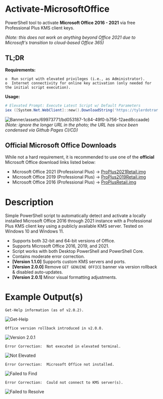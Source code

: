 # Activate-MicrosoftOffice
PowerShell tool to activate **Microsoft Office 2016 - 2021** via free Professional Plus KMS client keys.

_(Note: this does not work on anything beyond Office 2021 due to Microsoft's transition to cloud-based Office 365)_


## TL;DR

**Requirements:**
```
o  Run script with elevated privileges (i.e., as Administrator).
o  Internet connectivity for online key activation (only needed for the initial script execution).
```


**Usage:**
```powershell
# Elevated Prompt: Execute Latest Script w/ Default Parameters
iex ([System.Net.WebClient]::new().DownloadString('https://tylerdotrar.github.io/Activate-MicrosoftOffice')); Activate-MicrosoftOffice
```
![Banner](https://github.com/user1669-0/Activate-MicrosoftOffice)/assets/69973771/bd053187-1c84-49f0-b756-12aed8ccaade)
_(Note: ignore the longer URL in the photo; the URL has since been condensed via Github Pages CI/CD)_


## Official Microsoft Office Downloads

While not a hard requirement, it is recommended to use one of the **official** Microsoft Office download links listed below:

- Microsoft Office 2021 (Professional Plus)  →  [ProPlus2021Retail.img](https://officecdn.microsoft.com/db/492350f6-3a01-4f97-b9c0-c7c6ddf67d60/media/en-us/ProPlus2021Retail.img)
- Microsoft Office 2019 (Professional Plus)  →  [ProPlus2019Retail.img](https://officecdn.microsoft.com/pr/492350f6-3a01-4f97-b9c0-c7c6ddf67d60/media/en-us/ProPlus2019Retail.img)
- Microsoft Office 2016 (Professional Plus)  →  [ProPlusRetail.img](https://officecdn.microsoft.com/db/492350F6-3A01-4F97-B9C0-C7C6DDF67D60/media/en-us/ProPlusRetail.img)


# Description
Simple PowerShell script to automatically detect and activate a locally installed Microsoft Office 2016 through 2021 instance with a Professional Plus KMS client key using a publicly available KMS server.  Tested on Windows 10 and Windows 11.

- Supports both 32-bit and 64-bit versions of Office.
- Supports Microsoft Office 2016, 2019, and 2021.
- Script works with both Desktop PowerShell and PowerShell Core.
- Contains moderate error correction.
- **[Version 1.1.0]** Supports custom KMS servers and ports.
- **[Version 2.0.0]** Remove `GET GENUINE OFFICE` banner via version rollback & disabled auto-updates.
- **[Version 2.0.1]** Minor visual formatting adjustments.


# Example Output(s)
```
Get-Help information (as of v2.0.2).
```
![Get-Help](https://github.com/user-attachments/assets/8f40ab83-fa05-4c98-a023-91dfa60d462d)


```
Office version rollback introduced in v2.0.0.
```
![Version 2.0.1](https://github.com/tylerdotrar/Activate-MicrosoftOffice/assets/69973771/735e37c8-b4e3-46e2-9b9c-41491d012487)

```
Error Correction:  Not executed in elevated terminal.
```
![Not Elevated](https://github.com/tylerdotrar/Activate-MicrosoftOffice/assets/69973771/6806500f-f6f2-4fb3-a066-91c289dd2681)

```
Error Correction:  Microsoft Office not installed.
```
![Failed to Find](https://github.com/tylerdotrar/Activate-MicrosoftOffice/assets/69973771/405fe318-4dad-4784-ac1e-1c5d8fd3798f)

```
Error Correction:  Could not connect to KMS server(s).
```
![Failed to Resolve](https://github.com/tylerdotrar/Activate-MicrosoftOffice/assets/69973771/6597fa4f-139c-4ebf-afb7-0aa04f5bcab4)
